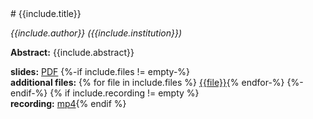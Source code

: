 <div class="col-xs-12" markdown="1">
# {{include.title}}

*{{include.author}} ({{include.institution}})*

**Abstract:** {{include.abstract}}

**slides:** [PDF]({{include.slides}})
{%-if include.files != empty-%}<br>**additional files:**
{% for file in include.files %} [{{file}}]({{file}}){% endfor-%}
{%-endif-%}
{% if include.recording != empty %}<br>**recording:** [mp4]({{include.recording}}){% endif %}
</div>
